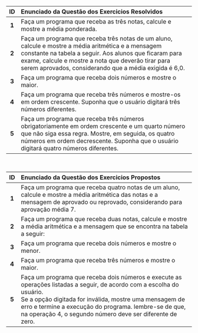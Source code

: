 | ID | Enunciado da Questão dos Exercicios Resolvidos   |
| :---: | :--- |
| **1** |  Faça um programa que receba as três notas, calcule e mostre a média ponderada. |
| **2** |  Faça um programa que receba três notas de um aluno, calcule e mostre a média aritmética e a mensagem constante na tabela a seguir. Aos alunos que ficaram para exame, calcule e mostre a nota que deverão tirar para serem aprovados, considerando que a média exigida é 6,0. |
| **3** |  Faça um programa que receba dois números e mostre o maior. |
| **4** | Faça um programa que receba três números e mostre-os em ordem crescente. Suponha que o usuário digitará três números diferentes. |
| **5** |  Faça um programa que receba três números obrigatoriamente em ordem crescente e um quarto número que não siga essa regra. Mostre, em seguida, os quatro números em ordem decrescente. Suponha que o usuário digitará quatro números diferentes. |

<br>

| ID | Enunciado da Questão dos Exercicios Propostos   |
| :---: | :--- |
| **1** | Faça um programa que receba quatro notas de um aluno, calcule e mostre a média aritmética das notas e a mensagem de aprovado ou reprovado, considerando para aprovação média 7.  |
| **2** | Faça um programa que receba duas notas, calcule e mostre a média aritmética e a mensagem que se encontra na tabela a seguir: |
| **3** | Faça um programa que receba dois números e mostre o menor.  |
| **4** | Faça um programa que receba três números e mostre o maior.  |
| **5** |  Faça um programa que receba dois números e execute as operações listadas a seguir, de acordo com a escolha do usuário. <br>  Se a opção digitada for inválida, mostre uma mensagem de erro e termine a execução do programa. lembre-se de que, na operação 4, o segundo número deve ser diferente de zero. |

